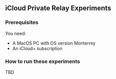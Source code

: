 ## iCloud Private Relay Experiments

### Prerequisites

You need:
* A MacOS PC with OS version Monterrey
* An iCloud+ subscription

### How to run these experiments
TBD
